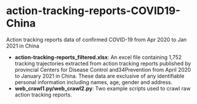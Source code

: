 # action-tracking-reports-COVID19-China
Action tracking reports data of confirmed COVID-19 from Apr 2020 to Jan 2021 in China

- **action-tracking-reports_filtered.xlsx**: An excel file containing 1,752 tracking trajectories extracted from action tracking reports published by provincial Centers for Disease Control and34Prevention from April 2020 to January 2021 in China. These data are exclusive of any identifiable personal information including names, age, gender and address.
- **web_crawl1.py/web_crawl2.py**: Two example scripts used to crawl raw action tracking reports.
